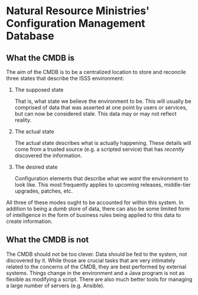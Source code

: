 # Natural Resource Ministries' Configuration Management Database

## What the CMDB is

The aim of the CMDB is to be a centralized location to store and reconcile three states that describe the ISSS 
environment:

1. The supposed state

   That is, what state we believe the environment to be. This will usually be comprised of data that was asserted at one
   point by users or services, but can now be considered stale. This data may or may not reflect reality.

1. The actual state

   The actual state describes what is actually happening. These details will come from a trusted source (e.g. a scripted
   service) that has *recently* discovered the information.

1. The desired state
   
   Configuration elements that describe what we *want* the environment to look like. This most frequently applies to 
   upcoming releases, middle-tier upgrades, patches, etc.
   
All three of these modes ought to be accounted for within this system. In addition to being a *dumb* store of data, 
there can also be some limited form of intelligence in the form of business rules being applied to this data to create 
information. 


## What the CMDB is not

The CMDB should not be too clever. Data should be fed to the system, not discovered by it. While those are crucial tasks
that are very intimately related to the concerns of the CMDB, they are best performed by external systems. Things change 
in the environment and a Java program is not as flexible as modifying a script. There are also much better tools for
managing a large number of servers (e.g. Ansible).
 